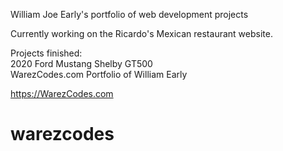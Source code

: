 William Joe Early's portfolio of web development projects

Currently working on the Ricardo's Mexican restaurant website.

Projects finished:<br>
2020 Ford Mustang Shelby GT500<br>
WarezCodes.com Portfolio of William Early

https://WarezCodes.com

# warezcodes
